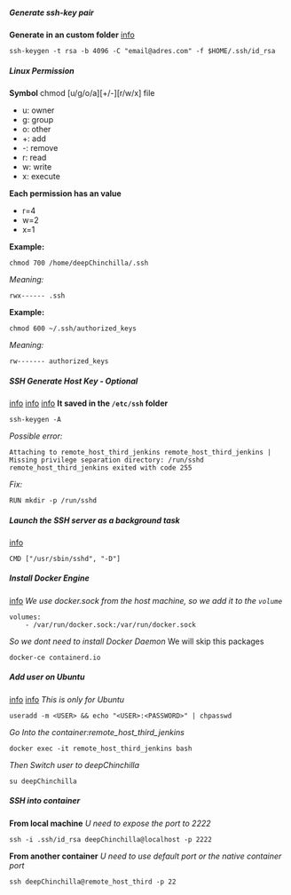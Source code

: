 ##### Generate ssh-key pair
**Generate in an custom folder**
[info](https://superuser.com/questions/1004254/how-can-i-change-the-directory-that-ssh-keygen-outputs-to)
```
ssh-keygen -t rsa -b 4096 -C "email@adres.com" -f $HOME/.ssh/id_rsa
```

##### Linux Permission 
**Symbol**
chmod [u/g/o/a][+/-][r/w/x] file
- u: owner
- g: group
- o: other
- +: add
- -: remove
- r: read
- w: write
- x: execute

**Each permission has an value**
- r=4
- w=2
- x=1

**Example:**
```
chmod 700 /home/deepChinchilla/.ssh
```
*Meaning:*
```
rwx------ .ssh
```

**Example:**
```
chmod 600 ~/.ssh/authorized_keys
```
*Meaning:*
```
rw------- authorized_keys
```

##### SSH Generate Host Key - Optional
[info](https://stackoverflow.com/questions/48983917/what-exactly-does-ssh-keygen-a-do)
[info](https://www.geeksforgeeks.org/linux-unix/how-to-generate-ssh-key-with-ssh-keygen-in-linux/)
[info](https://www.freecodecamp.org/news/ssh-keygen-how-to-generate-an-ssh-public-key-for-rsa-login/)
**It saved in the `/etc/ssh` folder**
```
ssh-keygen -A
```

*Possible error:*
```
Attaching to remote_host_third_jenkins remote_host_third_jenkins | 
Missing privilege separation directory: /run/sshd remote_host_third_jenkins exited with code 255
```

*Fix:*
```
RUN mkdir -p /run/sshd 
```

##### Launch the SSH server as a background task
[info](https://www.warp.dev/terminus/ssh-docker-container)
```
CMD ["/usr/sbin/sshd", "-D"]
```

##### Install Docker Engine 
[info](https://docs.docker.com/engine/install/ubuntu/)
*We use docker.sock from the host machine, so we add it to the `volume`*
```
volumes: 
    - /var/run/docker.sock:/var/run/docker.sock
```

*So we dont need to install Docker Daemon*
We will skip this packages
```
docker-ce containerd.io
```

##### Add user on Ubuntu 
[info](https://www.digitalocean.com/community/tutorials/how-to-add-and-delete-users-on-ubuntu-20-04)
[info](https://askubuntu.com/questions/668129/password-does-not-work-with-useradd-p)
*This is only for Ubuntu*
```
useradd -m <USER> && echo "<USER>:<PASSWORD>" | chpasswd
```

*Go Into the container:remote_host_third_jenkins*
```
docker exec -it remote_host_third_jenkins bash
```

*Then Switch user to deepChinchilla*
```
su deepChinchilla
```

##### SSH into container
**From local machine**
*U need to expose the port to 2222*
```
ssh -i .ssh/id_rsa deepChinchilla@localhost -p 2222
```

**From another container**
*U need to use default port or the native container port*
```
ssh deepChinchilla@remote_host_third -p 22
```
